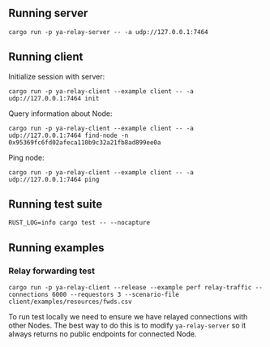 ## Running server

`cargo run -p ya-relay-server -- -a udp://127.0.0.1:7464`

## Running client

Initialize session with server:

`cargo run -p ya-relay-client --example client -- -a udp://127.0.0.1:7464 init`

Query information about Node:

`cargo run -p ya-relay-client --example client -- -a udp://127.0.0.1:7464 find-node -n 0x95369fc6fd02afeca110b9c32a21fb8ad899ee0a`

Ping node:

`cargo run -p ya-relay-client --example client -- -a udp://127.0.0.1:7464 ping`

## Running test suite

`RUST_LOG=info cargo test -- --nocapture`

## Running examples

### Relay forwarding test

`cargo run -p ya-relay-client --release --example perf relay-traffic --connections 6000 --requestors 3 --scenario-file client/examples/resources/fwds.csv`

To run test locally we need to ensure we have relayed connections with other Nodes. The best way to do this is to modify `ya-relay-server`
so it always returns no public endpoints for connected Node. 
